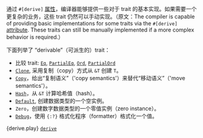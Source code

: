 通过 `#[derive]` [属性][attribute]，编译器能够提供一些对于 trait 的基本实现。如果需要一个更复杂的业务，这些 trait 仍然可以手动实现。（原文：The compiler is capable of providing basic implementations for some traits via the `#[derive]` [attribute][attribute]. These traits can still be manually implemented if a more complex behavior is required.）

下面列举了 “derivable”（可派生的）trait：
* 比较 trait:
  [`Eq`][eq], [`PartialEq`][partial-eq], [`Ord`][ord], [`PartialOrd`][partial-ord]
* [`Clone`][clone], 采用复制（copy）方式从 `&T` 创建 `T`。
* [`Copy`][copy]，给出“复制语义”（'copy semantics'）来替代“移动语义”（'move semantics'）。
* [`Hash`][hash]，从 `&T` 计算哈希值（hash）。
* [`Default`][default], 创建数据类型的一个空实例。
* `Zero`，创建数字数据类型的一个零值实例（zero instance）。
* [`Debug`][debug]，使用 `{:?}` 格式化程序（formatter）格式化一个值。

{derive.play}
[`derive`][derive]

[attribute]: ../attribute.html
[eq]: http://doc.rust-lang.org/std/cmp/trait.Eq.html
[partial-eq]: http://doc.rust-lang.org/std/cmp/trait.PartialEq.html
[ord]: http://doc.rust-lang.org/std/cmp/trait.Ord.html
[partial-ord]: http://doc.rust-lang.org/std/cmp/trait.PartialOrd.html
[clone]: http://doc.rust-lang.org/std/clone/trait.Clone.html
[copy]: https://doc.rust-lang.org/core/marker/trait.Copy.html
[hash]: http://doc.rust-lang.org/std/hash/trait.Hash.html
[default]: http://doc.rust-lang.org/std/default/trait.Default.html
[debug]: http://doc.rust-lang.org/std/fmt/trait.Debug.html
[derive]: https://doc.rust-lang.org/reference.html#derive
